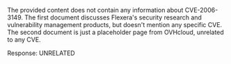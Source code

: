 The provided content does not contain any information about CVE-2006-3149. The first document discusses Flexera's security research and vulnerability management products, but doesn't mention any specific CVE. The second document is just a placeholder page from OVHcloud, unrelated to any CVE.

Response: UNRELATED